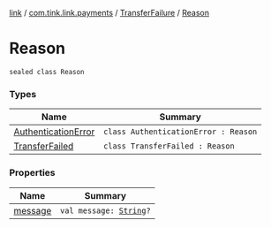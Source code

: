 [link](../../../index.md) / [com.tink.link.payments](../../index.md) / [TransferFailure](../index.md) / [Reason](./index.md)

# Reason

`sealed class Reason`

### Types

| Name | Summary |
|---|---|
| [AuthenticationError](-authentication-error/index.md) | `class AuthenticationError : Reason` |
| [TransferFailed](-transfer-failed/index.md) | `class TransferFailed : Reason` |

### Properties

| Name | Summary |
|---|---|
| [message](message.md) | `val message: `[`String`](https://kotlinlang.org/api/latest/jvm/stdlib/kotlin/-string/index.html)`?` |
